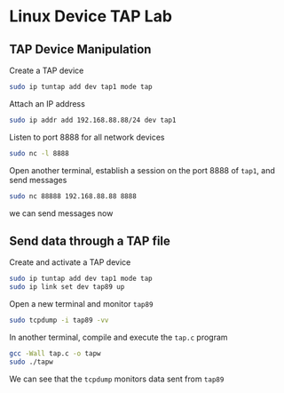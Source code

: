 # Linux Device TAP Lab

## TAP Device Manipulation

Create a TAP device
```bash
sudo ip tuntap add dev tap1 mode tap
```

Attach an IP address
```bash
sudo ip addr add 192.168.88.88/24 dev tap1
```

Listen to port 8888 for all network devices
```bash
sudo nc -l 8888
```

Open another terminal, establish a session on the port 8888 of `tap1`, and send messages
```bash
sudo nc 88888 192.168.88.88 8888
```
we can send messages now


## Send data through a TAP file

Create and activate a TAP device
```bash
sudo ip tuntap add dev tap1 mode tap
sudo ip link set dev tap89 up
```

Open a new terminal and monitor `tap89`
```bash
sudo tcpdump -i tap89 -vv
```

In another terminal, compile and execute the `tap.c` program
```bash
gcc -Wall tap.c -o tapw
sudo ./tapw
```

We can see that the `tcpdump` monitors data sent from `tap89`